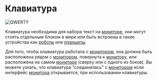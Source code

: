# Клавиатура

![QWERTY](oredict:oc:keyboard)

Клавиатура необходима для набора текст на [мониторе](screen1.md), они могут стоять отдельным блоком в мире или быть встроены в такие устройства как [роботы](robot.md) или [планшеты](../item/tablet.md).

Для того, чтобы клавиатура работала с [монитором](screen1.md), она должна быть расположена рядом с [монитором](screen1.md), повернута к [монитору](screen1.md), или расположена на самом [мониторе](screen1.md) (сверху или с одного из боков). Вы можете узнать, что клавиатура "соединилась" с [монитором](screen1.md) если интерфейс [монитора](screen1.md) открывается, при использовании клавиатуры.